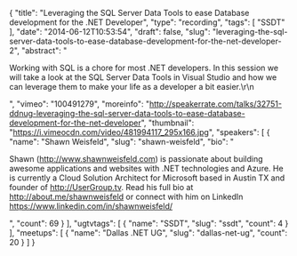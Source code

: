 {
  "title": "Leveraging the SQL Server Data Tools to ease Database development for the .NET Developer",
  "type": "recording",
  "tags": [
    "SSDT"
  ],
  "date": "2014-06-12T10:53:54",
  "draft": false,
  "slug": "leveraging-the-sql-server-data-tools-to-ease-database-development-for-the-net-developer-2",
  "abstract": "<p>Working with SQL is a chore for most .NET developers. In this session we will take a look at the SQL Server Data Tools in Visual Studio and how we can leverage them to make your life as a developer a bit easier.\r\n</p>",
  "vimeo": "100491279",
  "moreinfo": "http://speakerrate.com/talks/32751-ddnug-leveraging-the-sql-server-data-tools-to-ease-database-development-for-the-net-developer",
  "thumbnail": "https://i.vimeocdn.com/video/481994117_295x166.jpg",
  "speakers": [
    {
      "name": "Shawn Weisfeld",
      "slug": "shawn-weisfeld",
      "bio": "<p>Shawn (http://www.shawnweisfeld.com) is passionate about building awesome applications and websites with .NET technologies and Azure. He is currently a Cloud Solution Architect for Microsoft based in Austin TX and founder of http://UserGroup.tv. Read his full bio at http://about.me/shawnweisfeld or connect with him on LinkedIn https://www.linkedin.com/in/shawnweisfeld/</p>",
      "count": 69
    }
  ],
  "ugtvtags": [
    {
      "name": "SSDT",
      "slug": "ssdt",
      "count": 4
    }
  ],
  "meetups": [
    {
      "name": "Dallas .NET UG",
      "slug": "dallas-net-ug",
      "count": 20
    }
  ]
}